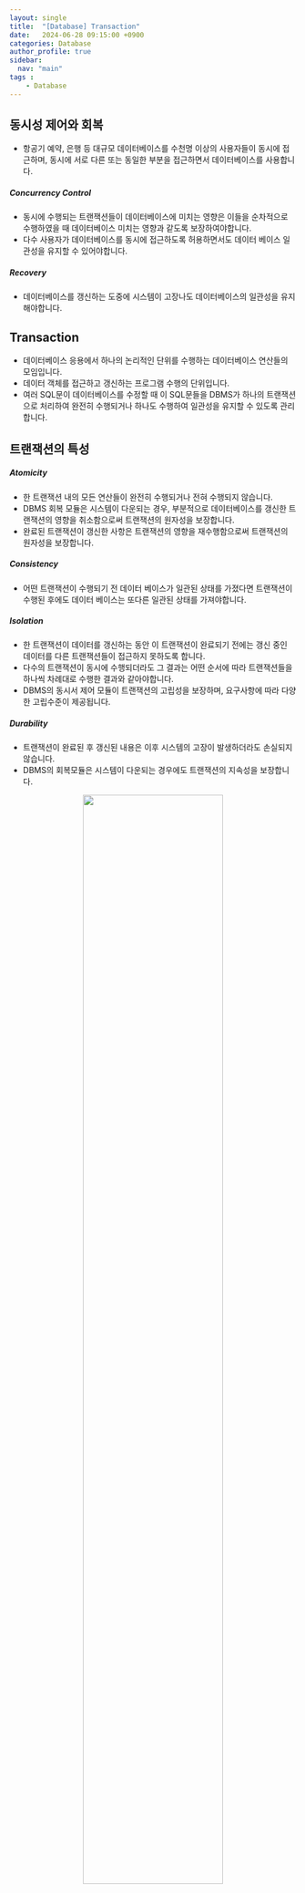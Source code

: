 ```yaml
---
layout: single
title:  "[Database] Transaction"
date:   2024-06-28 09:15:00 +0900
categories: Database
author_profile: true
sidebar:
  nav: "main"
tags : 
    - Database
---
```


## 동시성 제어와 회복
- 항공기 예약, 은행 등 대규모 데이터베이스를 수천명 이상의 사용자들이 동시에 접근하며, 동시에 서로 다른 또는 동일한 부분을 접근하면서 데이터베이스를 사용합니다.

##### Concurrency Control
- 동시에 수행되는 트랜잭션들이 데이터베이스에 미치는 영향은 이들을 순차적으로 수행하였을 때 데이터베이스 미치는 영향과 같도록 보장하여야합니다.
- 다수 사용자가 데이터베이스를 동시에 접근하도록 허용하면서도 데이터 베이스 일관성을 유지할 수 있어야합니다.

##### Recovery
- 데이터베이스를 갱신하는 도중에 시스템이 고장나도 데이터베이스의 일관성을 유지해야합니다.

## Transaction
- 데이터베이스 응용에서 하나의 논리적인 단위를 수행하는 데이터베이스 연산들의 모임입니다.
- 데이터 객체를 접근하고 갱신하는 프로그램 수행의 단위입니다.
- 여러 SQL문이 데이터베이스를 수정할 때 이 SQL문들을 DBMS가 하나의 트랜잭션으로 처리하여 완전히 수행되거나 하나도 수행하여 일관성을 유지할 수 있도록 관리합니다.

## 트랜잭션의 특성

##### Atomicity
- 한 트랜잭션 내의 모든 연산들이 완전히 수행되거나 전혀 수행되지 않습니다.
- DBMS 회복 모듈은 시스템이 다운되는 경우, 부분적으로 데이터베이스를 갱신한 트랜잭션의 영향을 취소함으로써 트랜잭션의 원자성을 보장합니다.
- 완료된 트랜잭션이 갱신한 사항은 트랜잭션의 영향을 재수행함으로써 트랜잭션의 원자성을 보장합니다.

##### Consistency
- 어떤 트랜잭션이 수행되기 전 데이터 베이스가 일관된 상태를 가졌다면 트랜잭션이 수행된 후에도 데이터 베이스는 또다른 일관된 상태를 가져야합니다.

##### Isolation
- 한 트랜잭션이 데이터를 갱신하는 동안 이 트랜잭션이 완료되기 전에는 갱신 중인 데이터를 다른 트랜잭션들이 접근하지 못하도록 합니다.
- 다수의 트랜잭션이 동시에 수행되더라도 그 결과는 어떤 순서에 따라 트랜잭션들을 하나씩 차례대로 수행한 결과와 같아야합니다.
- DBMS의 동시서 제어 모듈이 트랜잭션의 고립성을 보장하며, 요구사항에 따라 다양한 고립수준이 제공됩니다.

##### Durability
- 트랜잭션이 완료된 후 갱신된 내용은 이후 시스템의 고장이 발생하더라도 손실되지 않습니다.
- DBMS의 회복모듈은 시스템이 다운되는 경우에도 트랜잭션의 지속성을 보장합니다.

<p align='center'><img src = "https://github.com/Bomin-Seo/project1/assets/94039896/b9869b69-04ec-4694-bc44-fd1cc4cafcf7" height="70%" width = "70%"/></p>

## 트랜잭션의 완료
- 트랜잭션에 변경하려는 내용이 데이터베이스에 완전하게 반영됩니다.
- SQL 구문상으로 COMMIT WORK입니다.

## 트랜잭션의 철회
- 트랜잭션이 변경하려는 내용이 일부만 반영된 경우 원자성을 보장하기 위해 트랜잭션이 갱신한 사항을 트랜잭션이 수행되기 전의 상태로 되돌립니다.
- SQL 구문상으로 ROLLBACK WORK입니다.

## 동시성 제어
- 대부분의 DBMS는 다수 사용자용이며 성능을 높이기 위해 여러 사용자의 질의나 프로그램을 동시에 수행합니다.
- 동시성 제어 기법은 여러 사용자들이 다수의 트랜잭션을 동시에 수행하는 환경에서 트랜잭션 간의 간섭이 생기지 않도록 관리합니다.

##### serial schedule
- 여러 트랜잭션들의 집합을 한 번에 한 트랜잭션씩 차례대로 수행합니다.

##### non-serial schedule
- 여러 트랜잭션들을 동시에 수행합니다.

##### serializable
- 비직렬 스케줄의 결과가 어떤 직렬 스케줄의 수행 결과와 동등합니다.

## 데이터베이스의 연산
- Input(X) 연산은 데이터베이스 항목 X를 포함하고 있는 블록을 주기억 장치의 버퍼로 읽어들입니다.
- Output(X) 연산은 데이터베이스 항목 X를 포함하고 있는 블록을 디스크에 기록합니다.
- read_item(X) 연산은 주기억 장치 버퍼에서 데이터베이스 항목 X의 값을 프로그램 변수 X로 복사합니다.
- write_item(X) 연산은 프로그램 변수 X의 값을 주기억 장치 내의 데이터베이스 항목 X에 기록합니다.

<p align='center'><img src = "https://github.com/Bomin-Seo/project1/assets/94039896/a8715315-e04e-44de-a0bf-5e5f04830198" height="50%" width = "50%"/></p>

## 동시성 제어를 수행하지 않고 다수의 트랜잭션을 동시에 수행할 때 생길 수 있는 문제

##### 갱신 손실(Lost Update)
- 수행 중인 트랜잭션이 갱신한 내용을 다른 트랜잭션이 덮어씀으로써 갱신이 무효가 됩니다.


```
예: 갱신 손실

- 하나의 SQL문은 DBMS 내에서 여러 개의 명령들로 나뉘어 수행된다. 다수 사용자 환경에서는 여러 사용자들이 동시에 요청한 트랜잭션의 명령들이 섞여서 수행될 수 있다. 
- 트랜잭션 T1은 X에서 Y로 100000을 이체하고, 트랜잭션 T2는 X의 값에 50000을 더하려고 한다. 
- 두 트랜잭션이 수행되기 전의 X와 Y의 초기값이 각각 300000과 600000이라고 가정하면 T1의 수행을 먼저 완료하고 T2의 수행을 완료하던지, 
- T2의 수행을 먼저 완료하고 T1의 수행을 완료하던지 관계 없이 X의 최종값은 250000, Y의 최종값은 700000이 되어야 한다.
```

<p align='center'><img src = "https://github.com/Bomin-Seo/project1/assets/94039896/a100c097-5eba-4260-9e32-e11c53416de8" height="50%" width = "50%"/></p>

##### 오손 데이터 읽기(dirty read)
- 완료되지 않은 트랜잭션이 갱신한 데이터를 읽습니다.

<p align='center'><img src = "https://github.com/Bomin-Seo/project1/assets/94039896/b4ce8da3-7b2e-426b-990e-9fb9269a0951" height="50%" width = "50%"/></p>

```
예: 오손 데이터 읽기

- 위의 그림에서 트랜잭션 T1이 정미림의 잔액을 100000원 감소시킨 후에 트랜잭션 T2는 모든 계좌의 잔액의 평균값을 검색하였다.
- 그 이후에 T1이 어떤 이유로 철회되면 T1이 갱신한 정미림 계좌의 잔액은 원래 상태로 되돌아간다.
- 따라서 T2는 완료되지 않은 트랜잭션이 갱신한 데이터, 즉 틀린 데이터를 읽었다.
```

##### 반복할 수 없는 읽기(Unrepeatable read)
- 한 트랜잭션이 동일한 데이터를 두 번 읽을 때 서로 다른 값을 읽습니다.

<p align='center'><img src = "https://github.com/Bomin-Seo/project1/assets/94039896/b4ce8da3-7b2e-426b-990e-9fb9269a0951" height="50%" width = "50%"/></p>

```
예: 반복할 수 없는 읽기

- 위의 그림에서 먼저 트랜잭션 T2는 모든 계좌의 잔액의 평균값을 검색하였다.
- 트랜잭션 T2가 완료되기 전에 트랜잭션 T1이 정미림의 잔액을 100000원 감소시키고 완료되었다. 
- 트랜잭션 T2가 다시 모든 계좌의 잔액의 평균값을 검색하면 첫 번째 평균값과 다른 값을 보게 된다. 
- 동일한 읽기 연산을 여러 번 수행할 때 매번 서로 다른 값을 보게 될 수 있다.
```

## Locking
- 데이터 항목을 로킹하는 개념은 동시에 수행되는 트랜잭션들의 동시성을 제어하기 위해 가장 널리 사용되는 기법입니다.
- lock는 데이터베이스 내의 각 데이터 항목과 연관된 하나의 변수이며, 각 트랜잭션이 수행을 시작하여 데이터 항목을 접근할 때마다 요청한 로크에 대한 정보는 lock table에 저장됩니다.
- 트랜잭션에서 데이터 항목을 접근할 때 로크를 요청하고, 접근을 끝낸 후에는 로크를 해제합니다.

##### 갱신 목적 접근
- 독점 로크(X-lock, eXclusive lock)을 요청하여 데이터를 갱신합니다.

##### 판독 목적 접근
- 공유 로크(S-lock, Shared lock)을 요청하여 데이터를 열람합니다.

<p align='center'><img src = "https://github.com/Bomin-Seo/project1/assets/94039896/9bbb59fd-7002-49b9-bdf7-a7fe0211a696" height="70%" width = "70%"/></p>

## 2-phase locking protocol
- 로크를 요청하는 것과 로크를 해제하는 2단계로 이루어집니다.
- 로크 확장 단계를 수행한 후 로크 수축 단계를 수행합니다.
- 로크를 1개라도 해제한다면 로크 수축 단계를 수행합니다.

##### 로크 확장 단계
- 로크 확장 단계에서는 트랜잭션이 데이터 항목에 대하여 새로운 로크를 요청할 수 있지만, 보유하고 있던 로크를 해제할 수는 없습니다.

##### 로크 수축 단계
- 로크 수축 단계에서는 보유하고 있던 로크를 해제할 수 있지만 새로운 로크를 요청할 수 없습니다.
- 로크 수축 단계에서는 로크를 단계적으로 해제할 수도 있고, 트랜잭션의 완료 시점에 한 번에 모든 로크를 해제할 수 있습니다.
- 일반적으로 완료시점에서 한번에 해제하는 방식을 사용합니다.

<p align='center'><img src = "https://github.com/Bomin-Seo/project1/assets/94039896/481b3018-15c7-46f7-a7d6-a358f51bf476" height="70%" width = "70%"/></p>

- lock point는 한 트랜잭션에서 필요로 하는 모든 로크를 걸어놓은 시점을 의미합니다.

## Dead lock
- 2단계 로킹 프로토콜에서는 데드록이 발생할 수 있습니다.
- 2개 이상의 트랜잭션들이 서로 상대방이 보유하고 있는 로크를 요청하면서 기다리고 있는 상태를 지칭합니다.

<p align='center'><img src = "https://github.com/Bomin-Seo/project1/assets/94039896/6ed849a7-fd1e-4893-8b34-94c9f5cadfeb" height="50%" width = "50%"/></p>

## 다중 로크 단위
- 소수의 투플들을 접근하는 데이터베이스 응용에서는 투플 단위의 로크를 하여도 로크 테이블을 다루는 작업에 오랜 시간이 걸리지 않지만, 많은 투플을 접근하는 데이터베이스 응용에서는 투플 단위로만 로크를 진행한다면, 로크 테이블에서 로크 충돌을 검사하고 로크 정보를 기록하는 작업에서 많은 지연이 발생합니다.
- 따라서 트랜잭션이 접근하는 투플 수에 따라 로크를 수행하는 데이터 항목의 단위를 구분하는 것이 필요하며, 한 트랜잭션에서 로클할 수 있는 데이터 항목이 2가지 이상 있다면 다중 로크 단위라고 지칭합니다.
- 로크 가능 단위 : 데이터베이스 / 릴레이션 / 디스크 블록 / 투플 등
- 로크 단위가 작아질수록 오버헤드가 증가하고 동시성의 정도도 증가합니다.

<p align='center'><img src = "https://github.com/Bomin-Seo/project1/assets/94039896/dc55eb76-3653-4000-8011-ca9634230f37" height="70%" width = "70%"/></p>

## 팬텀 문제
- 두 번의 SELECT문을 수행할 때, SELECT문 사이에 INSERT문이 수행된다면 첫번째 데이터 조회시 조회할 수 없었던 데이터가 2번째 데이터 조회시에 등장할 수 있습니다.

<p align='center'><img src = "https://github.com/Bomin-Seo/project1/assets/94039896/cf999eae-7e39-47d1-8c3e-a49efa20226f" height="70%" width = "70%"/></p>